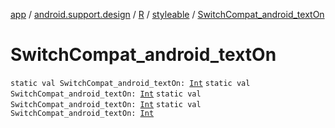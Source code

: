 [app](../../../index.md) / [android.support.design](../../index.md) / [R](../index.md) / [styleable](index.md) / [SwitchCompat_android_textOn](.)

# SwitchCompat_android_textOn

`static val SwitchCompat_android_textOn: `[`Int`](https://kotlinlang.org/api/latest/jvm/stdlib/kotlin/-int/index.html)
`static val SwitchCompat_android_textOn: `[`Int`](https://kotlinlang.org/api/latest/jvm/stdlib/kotlin/-int/index.html)
`static val SwitchCompat_android_textOn: `[`Int`](https://kotlinlang.org/api/latest/jvm/stdlib/kotlin/-int/index.html)
`static val SwitchCompat_android_textOn: `[`Int`](https://kotlinlang.org/api/latest/jvm/stdlib/kotlin/-int/index.html)